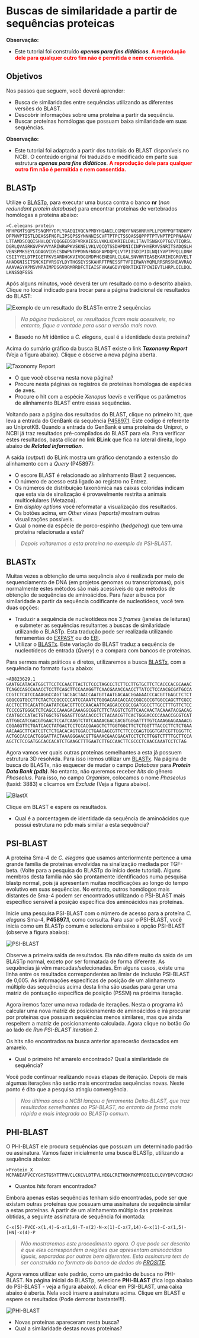 # Buscas de similaridade a partir de sequências proteicas

**Observação:**

- Este tutorial foi construído ***apenas para fins didáticos***. <span style="color:red">**A reprodução dele para qualquer outro fim não é permitida e nem consentida.**</span>

## Objetivos

Nos passos que seguem, você deverá aprender:

- Busca de similaridades entre sequências utilizando as diferentes versões do BLAST.
- Descobrir informações sobre uma proteína a partir da sequência.
- Buscar proteínas homólogas que possuam baixa similaridade em suas sequências.

**Observação:**

- Este tutorial foi adaptado a partir dos tutoriais do BLAST disponíveis no NCBI. O conteúdo original foi traduzido e modificado em parte sua estrutura ***apenas para fins didáticos***. <span style="color:red">**A reprodução dele para qualquer outro fim não é permitida e nem consentida.**</span>

## BLASTp

Utilize o [BLASTp](https://blast.ncbi.nlm.nih.gov/Blast.cgi?PROGRAM=blastp&PAGE_TYPE=BlastSearch&LINK_LOC=blasthome), para executar uma busca contra o banco **nr** (*non redundant protein database*) para encontrar proteínas de vertebrados homólogas a proteína abaixo:

``` 
>C.elegans protein
MFHPGMTSQPSTSNQMYYDPLYGAEQIVQCNPMDYHQANILCGMQYFNNSHNRYPLLPQMPPQFTNDHPY
DFPNVPTISTLDEASSFNGFLIPSQPSSYNNNNISCVFTPTPCTSSQASSQPPPTPTVNPTPIPPNAGAV
LTTAMDSCQQISHVLQCYQQGGEDSDFVRKAIESLVKKLKDKRIELDALITAVTSNGKQPTGCVTIQRSL
DGRLQVAGRKGVPHVVYARIWRWPKVSKNELVKLVQCQTSSDHPDNICINPYHYERVVSNRITSADQSLH
VENSPMKSEYLGDAGVIDSCSDWPNTPPDNNFNGGFAPDQPQLVTPIISDIPIDLNQIYVPTPPQLLDNW
CSIIYYELDTPIGETFKVSARDHGKVIVDGGMDPHGENEGRLCLGALSNVHRTEASEKARIHIGRGVELT
AHADGNISITSNCKIFVRSGYLDYTHGSEYSSKAHRFTPNESSFTVFDIRWAYMQMLRRSRSSNEAVRAQ
AAAVAGYAPMSVMPAIMPDSGVDRMRRDFCTIAISFVKAWGDVYQRKTIKETPCWIEVTLHRPLQILDQL
LKNSSQFGSS
```

Após alguns minutos, você deverá ter um resultado como o descrito abaixo. Clique no local indicado para trocar para a página tradicional de resultados do BLAST:

![Exemplo de um resultado do BLASTn entre 2 sequências](BLAST2SEQ-NEW.png)

>*Na página tradicional, os resultados ficam mais acessíveis, no entanto, fique a vontade para usar a versão mais nova.*

- Basedo no *hit* idêntico a *C. elegans*, qual é a identidade desta proteína?

Acima do sumário gráfico da busca BLAST existe o link ***Taxonomy Report*** (Veja a figura abaixo). Clique e observe a nova página aberta.

![Taxonomy Report](txrep.png)

- O que você observa nesta nova página?
- Procure nesta páginas os registros de proteínas homólogas de espécies de aves.
- Procure o hit com a espécie *Xenopus laevis* e verifique os parâmetros de alinhamento BLAST entre essas sequências.

Voltando para a página dos resultados do BLAST, clique no primeiro hit, que leva a entrada do GenBank da sequência [P45897.1](https://www.ncbi.nlm.nih.gov/protein/1173454?report=genbank&log$=protalign&blast_rank=1&RID=CGVGAKX301N). Este código é referente ao UniprotKB. Quando a entrada do GenBank é uma proteína do Uniprot, o NCBI já traz resultados pré-compilados do BLAST para ela. Para verificar estes resultados, basta clicar no link **BLink** que fica na lateral direita, logo abaixo de ***Related information***.

A saída (*output*) do BLink mostra um gráfico denotando a extensão do alinhamento com a *Query* (P45897):

- O escore BLAST é relacionado ao alinhamento Blast 2 sequences.
- O número de acesso está ligado ao registro no Entrez.
- Os números de distribuição taxonômica nas caixas coloridas indicam que esta via de sinalização é provavelmente restrita a animais multicelulares (Metazoa).
- Em *display options* você reformatar a visualização dos resultados.
- Os botões acima, em *Other views (reports)* mostram outras visualizações possíveis.
- Qual o nome da espécie de porco-espinho (*hedgehog*) que tem uma proteína relacionada a esta?

> *Depois voltaremos a esta proteína no exemplo de PSI-BLAST.*

## BLASTx

Muitas vezes a obtenção de uma sequência alvo é realizada por meio de sequenciamento de DNA (em projetos genomas ou transcriptomas), pois normalmente estes métodos são mais acessíveis do que métodos de obtenção de sequências de aminoácidos. Para fazer a busca por similaridade a partir da sequência codificante de nucleotídeos, você tem duas opções:

- Traduzir a sequência de nucleotídeos nos 3 *frames* (janelas de leituras) e submeter as sequências resultantes a buscas de similaridade utilizando o BLASTp. Esta tradução pode ser realizada utilizando ferramentas do [EXPASY](https://web.expasy.org/cgi-bin/translate/dna2aa.cgi) ou do [EBI](https://www.ebi.ac.uk/Tools/st/).
- Utilizar o [BLASTx](https://blast.ncbi.nlm.nih.gov/Blast.cgi?PROGRAM=blastx&PAGE_TYPE=BlastSearch&BLAST_SPEC=&LINK_LOC=blasttab&LAST_PAGE=blastn&QUERY=AB823629.1). Este variação do BLAST traduz a sequência de nucleotídeos de entrada (*Query*) e a compara com bancos de proteínas.

Para sermos mais práticos e diretos, utilizaremos a busca [BLASTx](https://blast.ncbi.nlm.nih.gov/Blast.cgi?PROGRAM=blastx&PAGE_TYPE=BlastSearch&BLAST_SPEC=&LINK_LOC=blasttab&LAST_PAGE=blastn&QUERY=AB823629.1), com a sequência no formato ```fasta``` abaixo:

```
>AB823629.1
GAATGCATACATGGCTTCCTCCAACTTACTCTCCCTAGCCCTCTTCCTTGTGCTTCTCACCCACGCAAAC
TCAGCCAGCCAAACCTCCTTCAGCTTCCAAAGGTTCAACGAAACCAACCTTATCCTCCAACGCGATGCCA
CCGTCTCATCCAAAGGCCAGTTACGACTAACCAATGTTAATGACAACGGAGAACCCACGTTGAGCTCTCT
GGGCCGTGCCTTCTACTCCGCCCCCATCCAAATCTGGGACAACACCACCGGCGCCGTGGCCAGCTTCGCC
ACCTCCTTCACATTCAATATCGACGTTCCCAACAATTCAGGACCCGCCGATGGCCTTGCCTTTGTTCTCC
TCCCCGTGGGCTCTCAGCCCAAAGACAAAGGCGGTCTTCTAGGTCTGTTCAACAACTACAAATACGACAG
CAATGCCCATACTGTGGCTGTGGAGTTCGACACCCTCTACAACGTTCACTGGGACCCCAAACCGCGTCAT
ATTGGCATCGACGTGAACTCCATCAAGTCTATCAAAACGACGACGTGGGATTTTGTCAAAGGAGAAAACG
CGGAGGTTCTGATCACCTATGACTCCTCCACGAAGCTCTTGGTGGCTTCTCTGGTTTACCCTTCTCTGAA
AACAAGCTTCATCGTCTCTGACACAGTGGACCTGAAGAGCGTTCTTCCCGAGTGGGTGATCGTTGGGTTC
ACTGCCACCACTGGGATTACTAAAGGGAACGTTGAAACGAACGACATCCTCTCTTGGTCTTTTGCTTCCA
AGCTCTCCGATGGCACCACATCTGAAGCTTTGAATCTTGCCAACTTCGCCCTCAACCAAATCCTCTAG
```

Agora vamos ver quais outras proteínas semelhantes a esta já possuem estrutura 3D resolvida. Para isso iremos utilizar um [BLASTx](https://blast.ncbi.nlm.nih.gov/Blast.cgi?PROGRAM=blastx&PAGE_TYPE=BlastSearch&BLAST_SPEC=&LINK_LOC=blasttab&LAST_PAGE=blastn&QUERY=AB823629.1). Na página de busca do BLASTx, não esquecer de mudar o campo *Database* para ***Protein Data Bank (pdb)***. No entanto, não queremos receber *hits* do gênero *Phaseolus*. Para isso, no campo *Organism*, colocamos o nome *Phaseolus* (taxid: 3883) e clicamos em *Exclude* (Veja a figura abaixo).

![BlastX](blastx-ex.png)

Clique em BLAST e espere os resultados.

- Qual é a porcentagem de identidade da sequência de aminoácidos que possui estrutura no pdb mais similar a esta sequência?

## PSI-BLAST

A proteína Sma-4 de *C. elegans* que usamos anteriormente pertence a uma grande família de proteínas envolvidas na sinalização mediada por TGF-beta. (Volte para a pesquisa do BLASTp do início deste tutorial). Alguns membros desta família não são prontamente identificados numa pesquisa blastp normal, pois já apresentam muitas modificações ao longo do tempo evolutivo em suas sequências. No entanto, outros homólogos mais distantes de Sma-4 podem ser encontrados utilizando o PSI-BLAST mais específico sensível à posição específica dos aminoácidos nas proteínas. 

Inicie uma pesquisa PSI-BLAST com o número de acesso para a proteína *C. elegans* Sma-4, **P45897.1**, como consulta. Para usar o PSI-BLAST, você inicia como um BLASTp comum e seleciona embaixo a opção PSI-BLAST (observe a figura abaixo):

![PSI-BLAST](psiblast.png)

Observe a primeira saída de resultados. Ela não difere muito da saída de um BLASTp normal, exceto por ser formatada de forma diferente. As sequências já vêm marcadas/selecionadas. Em alguns casos, existe uma linha entre os resultados correspondentes ao limiar de inclusão PSI-BLAST de 0,005. As informações específicas de posição de um alinhamento múltiplo das sequências acima desta linha são usadas para gerar uma matriz de pontuação específica de posição (PSSM) na próxima iteração.

Agora iremos fazer uma nova rodada de iterações. Nesta o programa irá calcular uma nova matriz de posicionamento de aminoácidos e irá procurar por proteínas que possuam sequências menos similares, mas que ainda respeitem a matriz de posicionamento calculada. Agora clique no botão *Go* ao lado de *Run PSI-BLAST iteration 2*. 

Os hits não encontrados na busca anterior aparecerão destacados em amarelo.

- Qual o primeiro *hit* amarelo encontrado? Qual a similaridade de sequência?

Você pode continuar realizando novas etapas de iteração. Depois de mais algumas iterações não serão mais encontradas sequências novas. Neste ponto é dito que a pesquisa atingiu convergência.

>*Nos últimos anos o NCBI lançou a ferramenta Delta-BLAST, que traz resultados semelhantes ao PSI-BLAST, no entanto de forma mais rápida e mais integrada ao BLASTp comum.*

## PHI-BLAST

O PHI-BLAST ele procura sequências que possuam um determinado padrão ou assinatura. Vamos fazer inicialmente uma busca BLASTp, utilizando a sequência abaixo:

```
>Protein_X
MCPANIAPVCCYGYSTGSYTTPNVCLCKCVLDTFVLYEGLCRITHDKFKPPRDDILCLQVYDPVCCRIHGVVVTESNGCFCYVRGGTVVPGTCSSMFPPPFASPQIS
```

- Quantos *hits* foram encontrados?

Embora apenas estas sequências tenham sido encontradas, pode ser que existam outras proteínas que possuam uma assinatura de sequência similar a estas proteínas. A partir de um alinhamento múltiplo das proteínas obtidas, a seguinte assinatura de sequência foi montada:

```
C-x(5)-PVCC-x(1,4)-G-x(1,6)-T-x(2)-N-x(1)-C-x(7,14)-G-x(1)-C-x(1,5)-[HN]-x(4)-P
```

> *Não mostraremos este procedimento agora. O que pode ser descrito é que eles correspondem a regiões que apresentam aminoácidos iguais, separadas por outras bem diferentes. Esta assinatura tem de ser construída no formato do banco de dados do [PROSITE](http://prosite.expasy.org).*

Agora vamos utilizar este padrão, como um padrão de busca no PHI-BLAST. Na página inicial do BLASTp, selecione **PHI-BLAST** (fica logo abaixo do PSI-BLAST - veja a figura abaixo). A clicar em PSI-BLAST, uma caixa abaixo é aberta. Nela você insere a assinatura acima. Clique em BLAST e espere os resultados (Pode demorar bastante!!!).

![PHI-BLAST](phiblast.png)

- Novas proteínas apareceram nesta busca?
- Qual a similaridade destas novas proteínas?


